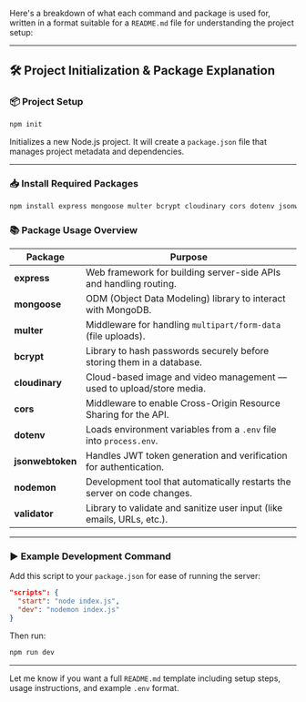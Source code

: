 Here's a breakdown of what each command and package is used for, written in a format suitable for a `README.md` file for understanding the project setup:

---

## 🛠️ Project Initialization & Package Explanation

### 📦 Project Setup

```bash
npm init
```

Initializes a new Node.js project. It will create a `package.json` file that manages project metadata and dependencies.

---

### 📥 Install Required Packages

```bash
npm install express mongoose multer bcrypt cloudinary cors dotenv jsonwebtoken nodemon validator
```

### 📚 Package Usage Overview

| Package          | Purpose                                                                  |
| ---------------- | ------------------------------------------------------------------------ |
| **express**      | Web framework for building server-side APIs and handling routing.        |
| **mongoose**     | ODM (Object Data Modeling) library to interact with MongoDB.             |
| **multer**       | Middleware for handling `multipart/form-data` (file uploads).            |
| **bcrypt**       | Library to hash passwords securely before storing them in a database.    |
| **cloudinary**   | Cloud-based image and video management — used to upload/store media.     |
| **cors**         | Middleware to enable Cross-Origin Resource Sharing for the API.          |
| **dotenv**       | Loads environment variables from a `.env` file into `process.env`.       |
| **jsonwebtoken** | Handles JWT token generation and verification for authentication.        |
| **nodemon**      | Development tool that automatically restarts the server on code changes. |
| **validator**    | Library to validate and sanitize user input (like emails, URLs, etc.).   |

---

### ▶️ Example Development Command

Add this script to your `package.json` for ease of running the server:

```json
"scripts": {
  "start": "node index.js",
  "dev": "nodemon index.js"
}
```

Then run:

```bash
npm run dev
```

---

Let me know if you want a full `README.md` template including setup steps, usage instructions, and example `.env` format.
